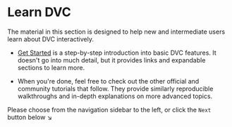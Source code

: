 # Learn DVC

The material in this section is designed to help new and intermediate users
learn about DVC interactively.

- [Get Started](/doc/tutorials/get-started) is a step-by-step introduction into
  basic DVC features. It doesn't go into much detail, but it provides links and
  expandable sections to learn more.

- When you're done, feel free to check out the other official and community
  tutorials that follow. They provide similarly reproducible walkthroughs and
  in-depth explanations on more advanced topics.

Please choose from the navigation sidebar to the left, or click the `Next`
button below ↘
